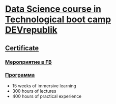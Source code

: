 # [Data Science course in Technological boot camp DEVrepublik](https://devrepublik.com/)
## [Certificate](http://bit.ly/2vrnO9O)
### [Мероприятие в FB](https://www.facebook.com/events/2922428884452785/)
### [Программа](https://devrepublik.com/kyiv-ukraine/#curriculum)
* 15 weeks of immersive learning
* 300 hours of lectures
* 400 hours of practical experience

